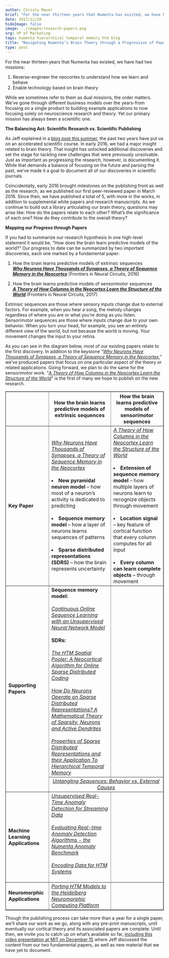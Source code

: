 ```yaml
---
author: Christy Maver
brief: "For the near thirteen years that Numenta has existed, we have had two missions:  1)	Reverse-engineer the neocortex to understand how we learn and behave, 2)	Enable technology based on brain theory. While we sometimes refer to them as dual missions, the order matters. We’ve gone through different business models over the years-from focusing on a single product to building example applications to now focusing solely on neuroscience research and theory"
date: 2017/12/20
hideImage: false
image: ../images/research-papers.png
org: VP of Marketing
tags: numenta hierarchical temporal memory htm blog
title: "Navigating Numenta’s Brain Theory through a Progression of Papers"
type: post
---
```


<p style="margin-left: 0pt; display: inline">For the near thirteen years that Numenta has existed, we have had two missions:  </p>

1.	Reverse-engineer the neocortex to understand how we learn and behave
2.	Enable technology based on brain theory

While we sometimes refer to them as dual missions, the order matters. We’ve gone through different business models over the years-from focusing on a single product to building example applications to now focusing solely on neuroscience research and theory. Yet our primary mission has always been a scientific one.

**The Balancing Act: Scientific Research vs. Scientific Publishing**

As Jeff explained in a [blog post this summer](https://numenta.com/blog/2017/07/18/Numenta-Research-FY-2018/), the past two years have put us on an accelerated scientific course. In early 2016, we had a major insight related to brain theory. That insight has unlocked additional discoveries and set the stage for tackling new challenges that were previously unsolvable. Just as important as progressing the research, however, is documenting it.  While that demands a balance of focusing on the future and parsing the past, we’ve made it a goal to document all of our discoveries in scientific journals.

Coincidentally, early 2016 brought milestones on the publishing front as well as the research, as we published our first peer-reviewed paper in March 2016.  Since then, we have published a total of 5, with more in the works, in addition to supplemental white papers and research manuscripts. As we continue to build out a library articulating our brain theory, questions may arise like: How do the papers relate to each other? What’s the significance of each one?  How do they contribute to the overall theory?

**Mapping our Progress through Papers**

If you had to summarize our research hypothesis in one high-level statement it would be, “How does the brain learn predictive models of the world?”  Our progress to date can be summarized by two important discoveries, each one marked by a fundamental paper:

1)	How the brain learns predictive models of extrinsic sequences  
***[Why Neurons Have Thousands of Synapses, a Theory of Sequence Memory in the Neocortex](https://numenta.com/papers/why-neurons-have-thousands-of-synapses-theory-of-sequence-memory-in-neocortex/)*** (Frontiers in Neural Circuits, 2016)

2)	How the brain learns predictive models of sensorimotor sequences  
***[A Theory of How Columns in the Neocortex Learn the Structure of the World](https://numenta.com/papers/a-theory-of-how-columns-in-the-neocortex-enable-learning-the-structure-of-the-world/)*** (Frontiers in Neural Circuits, 2017)

Extrinsic sequences are those where sensory inputs change due to external factors. For example, when you hear a song, the melody changes regardless of where you are or what you’re doing as you listen.  Sensorimotor sequences are those where inputs change due to your own behavior.  When you turn your head, for example, you see an entirely different view of the world, but not because the world is moving. Your movement changes the input to your retina.  

As you can see in the diagram below, most of our existing papers relate to the first discovery.  In addition to the keystone “*[Why Neurons Have Thousands of Synapses, a Theory of Sequence Memory in the Neocortex](https://numenta.com/papers/why-neurons-have-thousands-of-synapses-theory-of-sequence-memory-in-neocortex/)*,” we’ve produced papers that focus on one particular aspect of the theory or related applications.  Going forward, we plan to do the same for the sensorimotor work.  “*[A Theory of How Columns in the Neocortex Learn the Structure of the World](https://numenta.com/papers/a-theory-of-how-columns-in-the-neocortex-enable-learning-the-structure-of-the-world/)*” is the first of many we hope to publish on the new research.

<table border="1" cellspacing="0" cellpadding="4">
<thead>
<tr>
<th> </th>
  <th><b>How the brain learns predictive models of extrinsic sequences</b></th>
<th><b>How the brain learns predictive models of sensorimotor sequences</b></th>
</tr>
</thead>
<tbody>
<tr>
  <td><b>Key Paper</b></td>
<td><i><a href="https://numenta.com/papers/why-neurons-have-thousands-of-synapses-theory-of-sequence-memory-in-neocortex/">Why Neurons Have Thousands of Synapses, a Theory of Sequence Memory in the Neocortex</a></i><br><br><li><b>New pyramidal neuron model</b> – how most of a neuron’s activity is dedicated to predicting</li><br><li><b>Sequence memory model</b> – how a layer of neurons learns sequences of patterns</li><br><li><b>Sparse distributed representations (SDRS)</b> – how the brain represents uncertainty</li></td>
<td><i><a href="https://numenta.com/papers/a-theory-of-how-columns-in-the-neocortex-enable-learning-the-structure-of-the-world/">A Theory of How Columns in the Neocortex Learn the Structure of the World</a></i><br><br><li><b>Extension of sequence memory model</b> – how multiple layers of neurons learn to recognize objects through movement</li><br><li><b>Location signal</b> – key feature of cortical function that every column computes for all input</li><br><li><b>Every column can learn complete objects</b> – through movement</li></td>
</tr>
<tr>
  <td rowspan=2><b>Supporting Papers</b></td>
  <td><b>Sequence memory model:</b><br><br><i><a href="https://numenta.com/papers/continuous-online-sequence-learning-with-an-unsupervised-neural-network-model/">Continuous Online Sequence Learning with an Unsupervised Neural Network Model</a></i><br><br><b>SDRs:</b><br><br><i><a href="http://bit.ly/theHTMSP">The HTM Spatial Pooler: A Neocortical Algorithm for Online Sparse Distributed Coding</a><br><br><a href="http://arxiv.org/abs/1601.00720">How Do Neurons Operate on Sparse Distributed Representations? A Mathematical Theory of Sparsity, Neurons and Active Dendrites</a><br><br><a href="http://arxiv.org/abs/1503.07469">Properties of Sparse Distributed Representations and their Application To Hierarchical Temporal Memory</a></i></td>
<td> </td>
</tr>
  <tr>
    <td colspan=2><center><i><a href="https://doi.org/10.1101/190678">Untangling Sequences: Behavior vs. External Causes</a></i></center></td>
  </tr>
<tr>
  <td><b>Machine Learning Applications</b></td>
  <td><i><a href="https://numenta.com/papers/unsupervised-real-time-anomaly-detection-for-streaming-data/">Unsupervised Real-Time Anomaly Detection for Streaming Data</a><br><br><a href="http://arxiv.org/abs/1510.03336">Evaluating Real-time Anomaly Detection Algorithms - the Numenta Anomaly Benchmark</a><br><br><a href="http://arxiv.org/abs/1602.05925">Encoding Data for HTM Systems</a><br><br></i></td>
<td></td>
</tr>
<tr>
  <td><b>Neuromorphic Applications</b></td>
<td><i><a href="http://arxiv.org/abs/1505.02142">Porting HTM Models to the Heidelberg Neuromorphic Computing Platform</a></td>
  <td> </i></td>
</tr>
</tbody>
</table>   

Though the publishing process can take more than a year for a single paper, we’ll share our work as we go, along with any pre-print manuscripts, until eventually our cortical theory and its associated papers are complete.  Until then, we invite you to catch up on what’s available so far, [including this video presentation at MIT on December 15](https://cbmm.mit.edu/video/have-we-missed-half-what-neocortex-does-allocentric-location-basis-perception) where Jeff discussed the content from our two fundamental papers, as well as new material that we have yet to document.
